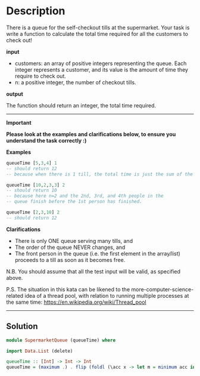 # Description

There is a queue for the self-checkout tills at the supermarket. Your task is write a function to calculate the total time required for all the customers to check out!

**input**

- customers: an array of positive integers representing the queue. Each integer represents a customer, and its value is the amount of time they require to check out.
- n: a positive integer, the number of checkout tills.

**output**

The function should return an integer, the total time required.

---

**Important**

**Please look at the examples and clarifications below, to ensure you understand the task correctly :)**

**Examples**

```hs
queueTime [5,3,4] 1
-- should return 12
-- because when there is 1 till, the total time is just the sum of the times

queueTime [10,2,3,3] 2
-- should return 10
-- because here n=2 and the 2nd, 3rd, and 4th people in the
-- queue finish before the 1st person has finished.

queueTime [2,3,10] 2
-- should return 12
```

**Clarifications**

- There is only ONE queue serving many tills, and
- The order of the queue NEVER changes, and
- The front person in the queue (i.e. the first element in the array/list) proceeds to a till as soon as it becomes free.

N.B. You should assume that all the test input will be valid, as specified above.

P.S. The situation in this kata can be likened to the more-computer-science-related idea of a thread pool, with relation to running multiple processes at the same time: https://en.wikipedia.org/wiki/Thread_pool

---

## Solution

```hs
module SupermarketQueue (queueTime) where

import Data.List (delete)

queueTime :: [Int] -> Int -> Int
queueTime = (maximum .) . flip (foldl (\acc x -> let m = minimum acc in m + x : delete m acc) . flip take [0, 0..])
```
